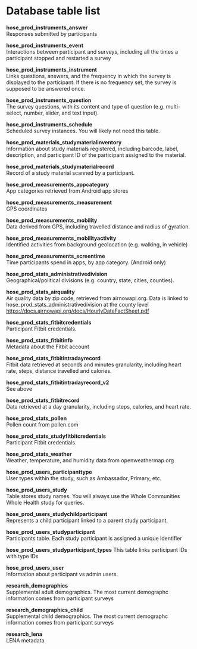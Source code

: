 # Database table list

**hose_prod_instruments_answer**  
Responses submitted by participants
	
**hose_prod_instruments_event**  
Interactions between participant and surveys, including all the times a participant stopped and restarted a survey
	
**hose_prod_instruments_instrument**  
Links questions, answers, and the frequency in which the survey is displayed to the participant. If there is no frequency set, the survey is supposed to be answered once.
	
**hose_prod_instruments_question**  
The survey questions, with its content and type of question (e.g. multi-select, number, slider, and text input).
	
**hose_prod_instruments_schedule**  
Scheduled survey instances. You will likely not need this table.
	
**hose_prod_materials_studymaterialinventory**  
Information about study materials registered, including barcode, label, description, and participant ID of the participant assigned to the material.
	
**hose_prod_materials_studymaterialrecord**  
Record of a study material scanned by a participant.
	
**hose_prod_measurements_appcategory**  
App categories retrieved from Android app stores
	
**hose_prod_measurements_measurement**  
GPS coordinates 
	
**hose_prod_measurements_mobility**  
Data derived from GPS, including travelled distance and radius of gyration.
	
**hose_prod_measurements_mobilityactivity**  
Identified activities from background geolocation (e.g. walking, in vehicle)  
	
**hose_prod_measurements_screentime**  
Time participants spend in apps, by app category. (Android only)
	
**hose_prod_stats_administrativedivision**  
Geographical/political divisions (e.g. country, state, cities, counties).
	
**hose_prod_stats_airquality**  
Air quality data by zip code, retrieved from airnowapi.org. Data is linked to hose_prod_stats_administrativedivision at the county level https://docs.airnowapi.org/docs/HourlyDataFactSheet.pdf
	
**hose_prod_stats_fitbitcredentials**  
Participant Fitbit credentials.
	
**hose_prod_stats_fitbitinfo**  
Metadata about the Fitbit account
	
**hose_prod_stats_fitbitintradayrecord**  
Fitbit data retrieved at seconds and minutes granularity, including heart rate, steps, distance travelled and calories. 

**hose_prod_stats_fitbitintradayrecord_v2**  	
See above
	
**hose_prod_stats_fitbitrecord**  
Data retrieved at a day granularity, including steps, calories, and heart rate. 
	
**hose_prod_stats_pollen**  
Pollen count from pollen.com
	
**hose_prod_stats_studyfitbitcredentials**  
Participant Fitbit credentials.
	
**hose_prod_stats_weather**  
Weather, temperature, and humidity data from openweathermap.org
	
**hose_prod_users_participanttype**  
User types within the study, such as Ambassador, Primary, etc.
	
**hose_prod_users_study**  
Table stores study names. You will always use the Whole Communities Whole Health study for queries. 
	
**hose_prod_users_studychildparticipant**  
Represents a child participant linked to a parent study participant.
	
**hose_prod_users_studyparticipant**  
Participants table. Each study participant is assigned a unique identifier 

**hose_prod_users_studyparticipant_types**
This table links participant IDs with type IDs
	
**hose_prod_users_user**  
Information about participant vs admin users. 
	
**research_demographics**  
Supplemental adult demographics. The most current demographc information comes from participant surveys
	
**research_demographics_child**  
Supplemental child demographics. The most current demographc information comes from participant surveys
	
**research_lena**  
LENA metadata
